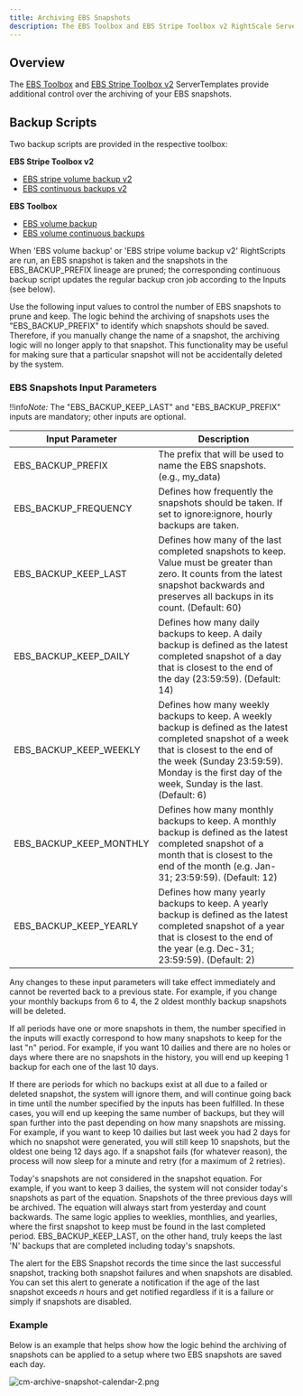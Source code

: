 ```yaml
---
title: Archiving EBS Snapshots
description: The EBS Toolbox and EBS Stripe Toolbox v2 RightScale ServerTemplates provide additional control over the archiving of your EBS snapshots.
---
```

## OverviewThe [EBS Toolbox](http://www.rightscale.com/library/server_templates/EBS-Toolbox/775) and [EBS Stripe Toolbox v2](http://www.rightscale.com/library/server_templates/EBS-Stripe-Toolbox-v2/13339) ServerTemplates provide additional control over the archiving of your EBS snapshots.


## Backup Scripts

Two backup scripts are provided in the respective toolbox:

**EBS Stripe Toolbox v2**

* [EBS stripe volume backup v2](http://www.rightscale.com/library/right_scripts/EBS-stripe-volume-backup-v2/13276)
* [EBS continuous backups v2](http://www.rightscale.com/library/right_scripts/EBS-continuous-backups-v2/12934)

**EBS Toolbox**

* [EBS volume backup](http://www.rightscale.com/library/right_scripts/EBS-volume-backup/3966)
* [EBS volume continuous backups](http://www.rightscale.com/library/right_scripts/EBS-volume-continuous-backups/3971)

When 'EBS volume backup' or 'EBS stripe volume backup v2' RightScripts are run, an EBS snapshot is taken and the snapshots in the EBS_BACKUP_PREFIX lineage are pruned; the corresponding continuous backup script updates the regular backup cron job according to the Inputs (see below).

Use the following input values to control the number of EBS snapshots to prune and keep. The logic behind the archiving of snapshots uses the "EBS_BACKUP_PREFIX" to identify which snapshots should be saved. Therefore, if you manually change the name of a snapshot, the archiving logic will no longer apply to that snapshot. This functionality may be useful for making sure that a particular snapshot will not be accidentally deleted by the system.

### EBS Snapshots Input Parameters

!!info*Note:* The "EBS_BACKUP_KEEP_LAST" and "EBS_BACKUP_PREFIX" inputs are mandatory; other inputs are optional.

| Input Parameter | Description |
| --------------- | ----------- |
| EBS_BACKUP_PREFIX | The prefix that will be used to name the EBS snapshots. (e.g., my_data) |
| EBS_BACKUP_FREQUENCY | Defines how frequently the snapshots should be taken. If set to ignore:ignore, hourly backups are taken. |
| EBS_BACKUP_KEEP_LAST | Defines how many of the last completed snapshots to keep. Value must be greater than zero. It counts from the latest snapshot backwards and preserves all backups in its count. (Default: 60) |
| EBS_BACKUP_KEEP_DAILY | Defines how many daily backups to keep. A daily backup is defined as the latest completed snapshot of a day that is closest to the end of the day (23:59:59). (Default: 14) |
| EBS_BACKUP_KEEP_WEEKLY | Defines how many weekly backups to keep. A weekly backup is defined as the latest completed snapshot of a week that is closest to the end of the week (Sunday 23:59:59). Monday is the first day of the week, Sunday is the last. (Default: 6) |
| EBS_BACKUP_KEEP_MONTHLY | Defines how many monthly backups to keep. A monthly backup is defined as the latest completed snapshot of a month that is closest to the end of the month (e.g. Jan-31; 23:59:59). (Default: 12) |
| EBS_BACKUP_KEEP_YEARLY | Defines how many yearly backups to keep. A yearly backup is defined as the latest completed snapshot of a year that is closest to the end of the year (e.g. Dec-31; 23:59:59). (Default: 2) |

Any changes to these input parameters will take effect immediately and cannot be reverted back to a previous state. For example, if you change your monthly backups from 6 to 4, the 2 oldest monthly backup snapshots will be deleted.

If all periods have one or more snapshots in them, the number specified in the inputs will exactly correspond to how many snapshots to keep for the last "n" period. For example, if you want 10 dailies and there are no holes or days where there are no snapshots in the history, you will end up keeping 1 backup for each one of the last 10 days.

If there are periods for which no backups exist at all due to a failed or deleted snapshot, the system will ignore them, and will continue going back in time until the number specified by the inputs has been fulfilled. In these cases, you will end up keeping the same number of backups, but they will span further into the past depending on how many snapshots are missing. For example, if you want to keep 10 dailies but last week you had 2 days for which no snapshot were generated, you will still keep 10 snapshots, but the oldest one being 12 days ago. If a snapshot fails (for whatever reason), the process will now sleep for a minute and retry (for a maximum of 2 retries).

Today's snapshots are not considered in the snapshot equation. For example, if you want to keep 3 dailies, the system will not consider today's snapshots as part of the equation. Snapshots of the three previous days will be archived. The equation will always start from yesterday and count backwards. The same logic applies to weeklies, monthlies, and yearlies, where the first snapshot to keep must be found in the last completed period. EBS_BACKUP_KEEP_LAST, on the other hand, truly keeps the last 'N' backups that are completed including today's snapshots.

The alert for the EBS Snapshot records the time since the last successful snapshot, tracking both snapshot failures and when snapshots are disabled. You can set this alert to generate a notification if the age of the last snapshot exceeds *n* hours and get notified regardless if it is a failure or simply if snapshots are disabled.

### Example

Below is an example that helps show how the logic behind the archiving of snapshots can be applied to a setup where two EBS snapshots are saved each day.

![cm-archive-snapshot-calendar-2.png](/img/cm-archive-snapshot-calendar-2.png)
